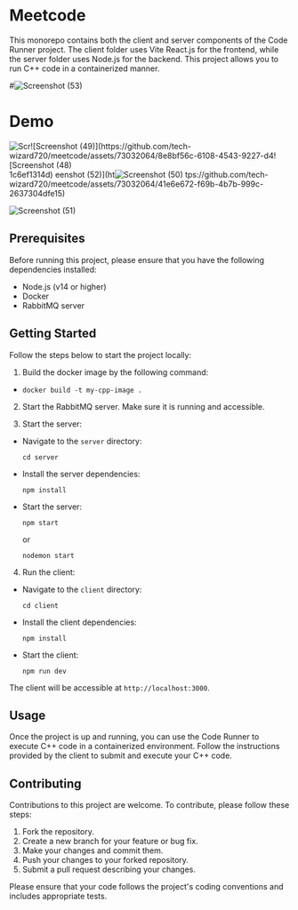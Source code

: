 # Meetcode

This monorepo contains both the client and server components of the Code Runner project. The client folder uses Vite React.js for the frontend, while the server folder uses Node.js for the backend. This project allows you to run C++ code in a containerized manner.

#![Screenshot (53)](https://github.com/tech-wizard720/meetcode/assets/73032064/a67e05fa-7869-4c58-b067-b049eb8c6394)
# Demo


![Scr![Screenshot (49)](https://github.com/tech-wizard720/meetcode/assets/73032064/8e8bf56c-6108-4543-9227-d4![Screenshot (48)](https://github.com/tech-wizard720/meetcode/assets/73032064/b87e4b3c-bb41-47dd-99c3-300aabd90912)
1c6ef1314d)
eenshot (52)](ht![Screenshot (50)](https://github.com/tech-wizard720/meetcode/assets/73032064/c96a9ed2-97ea-4b4d-987f-8fdd92f6ef6d)
tps://github.com/tech-wizard720/meetcode/assets/73032064/41e6e672-f69b-4b7b-999c-2637304dfe15)

![Screenshot (51)](https://github.com/tech-wizard720/meetcode/assets/73032064/f2a488e9-e508-4a46-9ea5-bc482ba1ccbd)


## Prerequisites

Before running this project, please ensure that you have the following dependencies installed:

- Node.js (v14 or higher)
- Docker
- RabbitMQ server

## Getting Started

Follow the steps below to start the project locally:

1. Build the docker image by the following command:
- 
  ```
  docker build -t my-cpp-image .
  ```


2. Start the RabbitMQ server. Make sure it is running and accessible.

3. Start the server:
- Navigate to the `server` directory:
  ```
  cd server
  ```
- Install the server dependencies:
  ```
  npm install
  ```
- Start the server:
  ```
  npm start
  ```
  or
  ```
  nodemon start
  ```

4. Run the client:
- Navigate to the `client` directory:
  ```
  cd client
  ```
- Install the client dependencies:
  ```
  npm install
  ```
- Start the client:
  ```
  npm run dev
  ```

The client will be accessible at `http://localhost:3000`.

## Usage

Once the project is up and running, you can use the Code Runner to execute C++ code in a containerized environment. Follow the instructions provided by the client to submit and execute your C++ code.

## Contributing

Contributions to this project are welcome. To contribute, please follow these steps:

1. Fork the repository.
2. Create a new branch for your feature or bug fix.
3. Make your changes and commit them.
4. Push your changes to your forked repository.
5. Submit a pull request describing your changes.

Please ensure that your code follows the project's coding conventions and includes appropriate tests.
